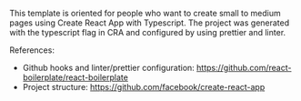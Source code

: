 This template is oriented for people who want to create small to medium pages using Create React App with Typescript.
The project was generated with the typescript flag in CRA and configured by using prettier and linter. 

References:
- Github hooks and linter/prettier configuration: https://github.com/react-boilerplate/react-boilerplate
- Project structure: https://github.com/facebook/create-react-app
